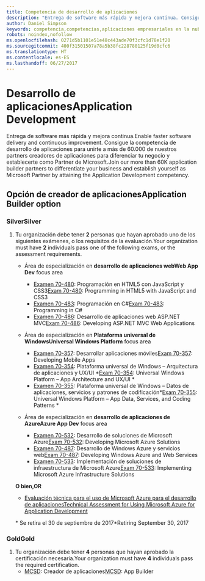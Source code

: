 ```yaml
---
title: Competencia de desarrollo de aplicaciones
description: "Entrega de software más rápida y mejora continua. Consigue la competencia de desarrollo de aplicaciones para unirte a más de 60.000 de nuestros partners creadores de aplicaciones para diferenciar tu negocio y establecerte como Partner de Microsoft."
author: Daniel Simpson
keywords: competencia,competencias,aplicaciones empresariales en la nube, desarrollo de aplicaciones
robots: noindex,nofollow
ms.openlocfilehash: 0271d5b1101e51e48c443ade70f3cfc1d78e1f20
ms.sourcegitcommit: 400f31501507a78a5b38fc228780125f19d0cfc6
ms.translationtype: HT
ms.contentlocale: es-ES
ms.lasthandoff: 06/27/2017
---
```

# <a name="application-development"></a><span data-ttu-id="6f513-105">Desarrollo de aplicaciones</span><span class="sxs-lookup"><span data-stu-id="6f513-105">Application Development</span></span> 

<span data-ttu-id="6f513-106">Entrega de software más rápida y mejora continua.</span><span class="sxs-lookup"><span data-stu-id="6f513-106">Enable faster software delivery and continuous improvement.</span></span> <span data-ttu-id="6f513-107">Consigue la competencia de desarrollo de aplicaciones para unirte a más de 60.000 de nuestros partners creadores de aplicaciones para diferenciar tu negocio y establecerte como Partner de Microsoft.</span><span class="sxs-lookup"><span data-stu-id="6f513-107">Join our more than 60K application builder partners to differentiate your business and establish yourself as Microsoft Partner by attaining the Application Development competency.</span></span>

## <a name="application-builder-option"></a><span data-ttu-id="6f513-108">Opción de creador de aplicaciones</span><span class="sxs-lookup"><span data-stu-id="6f513-108">Application Builder option</span></span>

### <a name="silver"></a><span data-ttu-id="6f513-109">Silver</span><span class="sxs-lookup"><span data-stu-id="6f513-109">Silver</span></span>
1. <span data-ttu-id="6f513-110">Tu organización debe tener **2** personas que hayan aprobado uno de los siguientes exámenes, o los requisitos de la evaluación.</span><span class="sxs-lookup"><span data-stu-id="6f513-110">Your organization must have **2** individuals pass one of the following exams, or the assessment requirements.</span></span>

    - <span data-ttu-id="6f513-111">Área de especialización en **desarrollo de aplicaciones web**</span><span class="sxs-lookup"><span data-stu-id="6f513-111">**Web App Dev** focus area</span></span>
        - <span data-ttu-id="6f513-112">[Examen 70-480](https://www.microsoft.com/en-us/learning/exam-70-480.aspx): Programación en HTML5 con JavaScript y CSS3</span><span class="sxs-lookup"><span data-stu-id="6f513-112">[Exam 70-480](https://www.microsoft.com/en-us/learning/exam-70-480.aspx): Programming in HTML5 with JavaScript and CSS3</span></span>  
        - <span data-ttu-id="6f513-113">[Examen 70-483](https://www.microsoft.com/en-us/learning/exam-70-483.aspx): Programación en C#</span><span class="sxs-lookup"><span data-stu-id="6f513-113">[Exam 70-483](https://www.microsoft.com/en-us/learning/exam-70-483.aspx): Programming in C#</span></span> 
        - <span data-ttu-id="6f513-114">[Examen 70-486](https://www.microsoft.com/en-us/learning/exam-70-486.aspx): Desarrollo de aplicaciones web ASP.NET MVC</span><span class="sxs-lookup"><span data-stu-id="6f513-114">[Exam 70-486](https://www.microsoft.com/en-us/learning/exam-70-486.aspx): Developing ASP.NET MVC Web Applications</span></span>  

    - <span data-ttu-id="6f513-115">Área de especialización en **Plataforma universal de Windows**</span><span class="sxs-lookup"><span data-stu-id="6f513-115">**Universal Windows Platform** focus area</span></span>
        - <span data-ttu-id="6f513-116">[Examen 70-357](https://www.microsoft.com/en-us/learning/exam-70-357.aspx): Desarrollar aplicaciones móviles</span><span class="sxs-lookup"><span data-stu-id="6f513-116">[Exam 70-357](https://www.microsoft.com/en-us/learning/exam-70-357.aspx): Developing Mobile Apps</span></span> 
        - <span data-ttu-id="6f513-117">[Examen 70-354](https://www.microsoft.com/en-us/learning/exam-70-354.aspx): Plataforma universal de Windows – Arquitectura de aplicaciones y UX/UI *</span><span class="sxs-lookup"><span data-stu-id="6f513-117">[Exam 70-354](https://www.microsoft.com/en-us/learning/exam-70-354.aspx): Universal Windows Platform – App Architecture and UX/UI *</span></span>  
        - <span data-ttu-id="6f513-118">[Examen 70-355](https://www.microsoft.com/en-us/learning/exam-70-355.aspx): Plataforma universal de Windows – Datos de aplicaciones, servicios y patrones de codificación*</span><span class="sxs-lookup"><span data-stu-id="6f513-118">[Exam 70-355](https://www.microsoft.com/en-us/learning/exam-70-355.aspx): Universal Windows Platform – App Data, Services, and Coding Patterns *</span></span>  

    - <span data-ttu-id="6f513-119">Área de especialización en **desarrollo de aplicaciones de Azure**</span><span class="sxs-lookup"><span data-stu-id="6f513-119">**Azure App Dev** focus area</span></span>
        - <span data-ttu-id="6f513-120">[Examen 70-532](https://www.microsoft.com/en-us/learning/exam-70-532.aspx): Desarrollo de soluciones de Microsoft Azure</span><span class="sxs-lookup"><span data-stu-id="6f513-120">[Exam 70-532](https://www.microsoft.com/en-us/learning/exam-70-532.aspx): Developing Microsoft Azure Solutions</span></span> 
        - <span data-ttu-id="6f513-121">[Examen 70-487](https://www.microsoft.com/en-us/learning/exam-70-487.aspx): Desarrollo de Windows Azure y servicios web</span><span class="sxs-lookup"><span data-stu-id="6f513-121">[Exam 70-487](https://www.microsoft.com/en-us/learning/exam-70-487.aspx): Developing Windows Azure and Web Services</span></span>
        - <span data-ttu-id="6f513-122">[Examen 70-533](https://www.microsoft.com/en-us/learning/exam-70-533.aspx): Implementación de soluciones de infraestructura de Microsoft Azure</span><span class="sxs-lookup"><span data-stu-id="6f513-122">[Exam 70-533](https://www.microsoft.com/en-us/learning/exam-70-533.aspx): Implementing Microsoft Azure Infrastructure Solutions</span></span>   

    **<span data-ttu-id="6f513-123">O bien,</span><span class="sxs-lookup"><span data-stu-id="6f513-123">OR</span></span>** 

    -  [<span data-ttu-id="6f513-124">Evaluación técnica para el uso de Microsoft Azure para el desarrollo de aplicaciones</span><span class="sxs-lookup"><span data-stu-id="6f513-124">Technical Assessment for Using Microsoft Azure for Application Development</span></span>](https://partneruniversity.microsoft.com/?whr=uri:MicrosoftAccount&courseId=12213&scoId=lyCxoLBVB_4105299993)
    
    <span data-ttu-id="6f513-125">* Se retira el 30 de septiembre de 2017</span><span class="sxs-lookup"><span data-stu-id="6f513-125">*Retiring September 30, 2017</span></span>  

### <a name="gold"></a><span data-ttu-id="6f513-126">Gold</span><span class="sxs-lookup"><span data-stu-id="6f513-126">Gold</span></span>
1. <span data-ttu-id="6f513-127">Tu organización debe tener **4** personas que hayan aprobado la certificación necesaria.</span><span class="sxs-lookup"><span data-stu-id="6f513-127">Your organization must have **4** individuals pass the required certification.</span></span>
    - <span data-ttu-id="6f513-128">[MCSD](https://www.microsoft.com/en-us/learning/mcsd-app-builder-certification.aspx): Creador de aplicaciones</span><span class="sxs-lookup"><span data-stu-id="6f513-128">[MCSD](https://www.microsoft.com/en-us/learning/mcsd-app-builder-certification.aspx): App Builder</span></span> 
